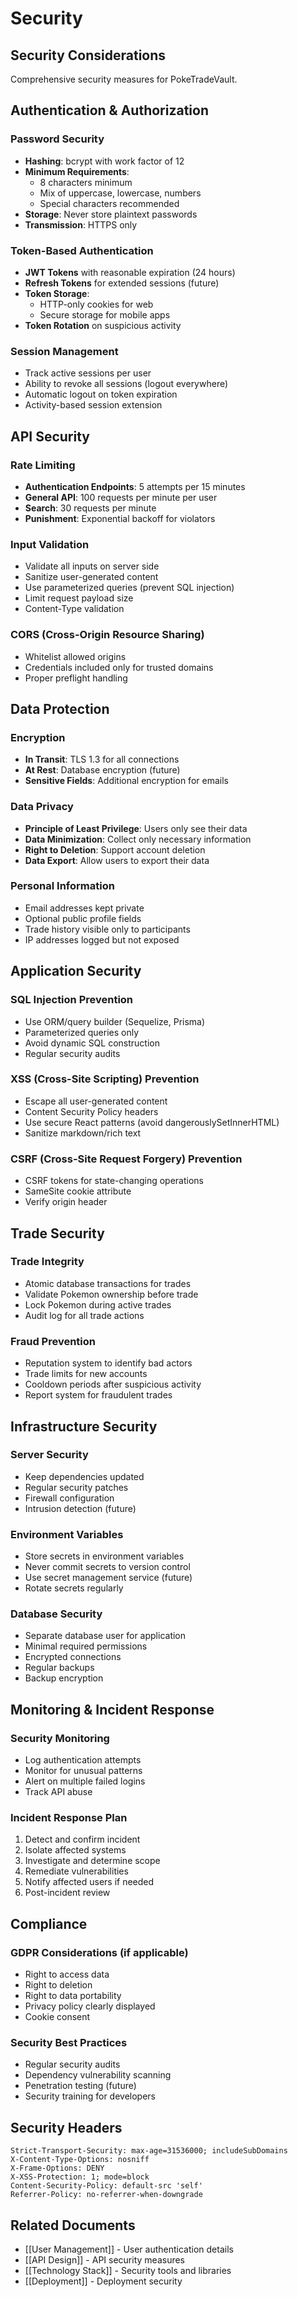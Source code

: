 # Security

## Security Considerations

Comprehensive security measures for PokeTradeVault.

## Authentication & Authorization

### Password Security
- **Hashing**: bcrypt with work factor of 12
- **Minimum Requirements**:
  - 8 characters minimum
  - Mix of uppercase, lowercase, numbers
  - Special characters recommended
- **Storage**: Never store plaintext passwords
- **Transmission**: HTTPS only

### Token-Based Authentication
- **JWT Tokens** with reasonable expiration (24 hours)
- **Refresh Tokens** for extended sessions (future)
- **Token Storage**:
  - HTTP-only cookies for web
  - Secure storage for mobile apps
- **Token Rotation** on suspicious activity

### Session Management
- Track active sessions per user
- Ability to revoke all sessions (logout everywhere)
- Automatic logout on token expiration
- Activity-based session extension

## API Security

### Rate Limiting
- **Authentication Endpoints**: 5 attempts per 15 minutes
- **General API**: 100 requests per minute per user
- **Search**: 30 requests per minute
- **Punishment**: Exponential backoff for violators

### Input Validation
- Validate all inputs on server side
- Sanitize user-generated content
- Use parameterized queries (prevent SQL injection)
- Limit request payload size
- Content-Type validation

### CORS (Cross-Origin Resource Sharing)
- Whitelist allowed origins
- Credentials included only for trusted domains
- Proper preflight handling

## Data Protection

### Encryption
- **In Transit**: TLS 1.3 for all connections
- **At Rest**: Database encryption (future)
- **Sensitive Fields**: Additional encryption for emails

### Data Privacy
- **Principle of Least Privilege**: Users only see their data
- **Data Minimization**: Collect only necessary information
- **Right to Deletion**: Support account deletion
- **Data Export**: Allow users to export their data

### Personal Information
- Email addresses kept private
- Optional public profile fields
- Trade history visible only to participants
- IP addresses logged but not exposed

## Application Security

### SQL Injection Prevention
- Use ORM/query builder (Sequelize, Prisma)
- Parameterized queries only
- Avoid dynamic SQL construction
- Regular security audits

### XSS (Cross-Site Scripting) Prevention
- Escape all user-generated content
- Content Security Policy headers
- Use secure React patterns (avoid dangerouslySetInnerHTML)
- Sanitize markdown/rich text

### CSRF (Cross-Site Request Forgery) Prevention
- CSRF tokens for state-changing operations
- SameSite cookie attribute
- Verify origin header

## Trade Security

### Trade Integrity
- Atomic database transactions for trades
- Validate Pokemon ownership before trade
- Lock Pokemon during active trades
- Audit log for all trade actions

### Fraud Prevention
- Reputation system to identify bad actors
- Trade limits for new accounts
- Cooldown periods after suspicious activity
- Report system for fraudulent trades

## Infrastructure Security

### Server Security
- Keep dependencies updated
- Regular security patches
- Firewall configuration
- Intrusion detection (future)

### Environment Variables
- Store secrets in environment variables
- Never commit secrets to version control
- Use secret management service (future)
- Rotate secrets regularly

### Database Security
- Separate database user for application
- Minimal required permissions
- Encrypted connections
- Regular backups
- Backup encryption

## Monitoring & Incident Response

### Security Monitoring
- Log authentication attempts
- Monitor for unusual patterns
- Alert on multiple failed logins
- Track API abuse

### Incident Response Plan
1. Detect and confirm incident
2. Isolate affected systems
3. Investigate and determine scope
4. Remediate vulnerabilities
5. Notify affected users if needed
6. Post-incident review

## Compliance

### GDPR Considerations (if applicable)
- Right to access data
- Right to deletion
- Right to data portability
- Privacy policy clearly displayed
- Cookie consent

### Security Best Practices
- Regular security audits
- Dependency vulnerability scanning
- Penetration testing (future)
- Security training for developers

## Security Headers

```
Strict-Transport-Security: max-age=31536000; includeSubDomains
X-Content-Type-Options: nosniff
X-Frame-Options: DENY
X-XSS-Protection: 1; mode=block
Content-Security-Policy: default-src 'self'
Referrer-Policy: no-referrer-when-downgrade
```

## Related Documents

- [[User Management]] - User authentication details
- [[API Design]] - API security measures
- [[Technology Stack]] - Security tools and libraries
- [[Deployment]] - Deployment security
